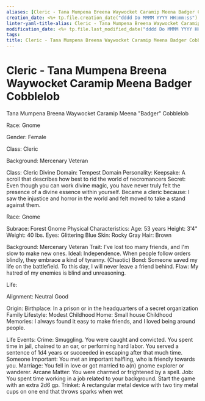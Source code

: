 ```yaml
---
aliases: [Cleric - Tana Mumpena Breena Waywocket Caramip Meena Badger Cobblelob]
creation_date: <%+ tp.file.creation_date("dddd Do MMMM YYYY HH:mm:ss") %>
linter-yaml-title-alias: Cleric - Tana Mumpena Breena Waywocket Caramip Meena Badger Cobblelob
modification_date: <%+ tp.file.last_modified_date("dddd Do MMMM YYYY HH:mm:ss") %>
tags: 
title: Cleric - Tana Mumpena Breena Waywocket Caramip Meena Badger Cobblelob
---
```

# Cleric - Tana Mumpena Breena Waywocket Caramip Meena Badger Cobblelob

Tana Mumpena Breena Waywocket Caramip Meena "Badger" Cobblelob

Race: Gnome

Gender: Female

Class: Cleric

Background: Mercenary Veteran

Class: Cleric Divine Domain: Tempest Domain Personality: Keepsake: A
scroll that describes how best to rid the world of necromancers Secret:
Even though you can work divine magic, you have never truly felt the
presence of a divine essence within yourself. Became a cleric because: I
saw the injustice and horror in the world and felt moved to take a stand
against them.

Race: Gnome

Subrace: Forest Gnome Physical Characteristics: Age: 53 years Height:
3'4" Weight: 40 lbs. Eyes: Glittering Blue Skin: Rocky Gray Hair: Brown

Background: Mercenary Veteran Trait: I've lost too many friends, and I'm
slow to make new ones. Ideal: Independence. When people follow orders
blindly, they embrace a kind of tyranny. (Chaotic) Bond: Someone saved
my life on the battlefield. To this day, I will never leave a friend
behind. Flaw: My hatred of my enemies is blind and unreasoning.

Life:

Alignment: Neutral Good

Origin: Birthplace: In a prison or in the headquarters of a secret
organization Family Lifestyle: Modest Childhood Home: Small house
Childhood Memories: I always found it easy to make friends, and I loved
being around people.

Life Events: Crime: Smuggling. You were caught and convicted. You spent
time in jail, chained to an oar, or performing hard labor. You served a
sentence of 1d4 years or succeeded in escaping after that much time.
Someone Important: You met an important halfling, who is friendly
towards you. Marriage: You fell in love or got married to a(n) gnome
explorer or wanderer. Arcane Matter: You were charmed or frightened by a
spell. Job: You spent time working in a job related to your background.
Start the game with an extra 2d6 gp. Trinket: A rectangular metal device
with two tiny metal cups on one end that throws sparks when wet

##### 

##### 